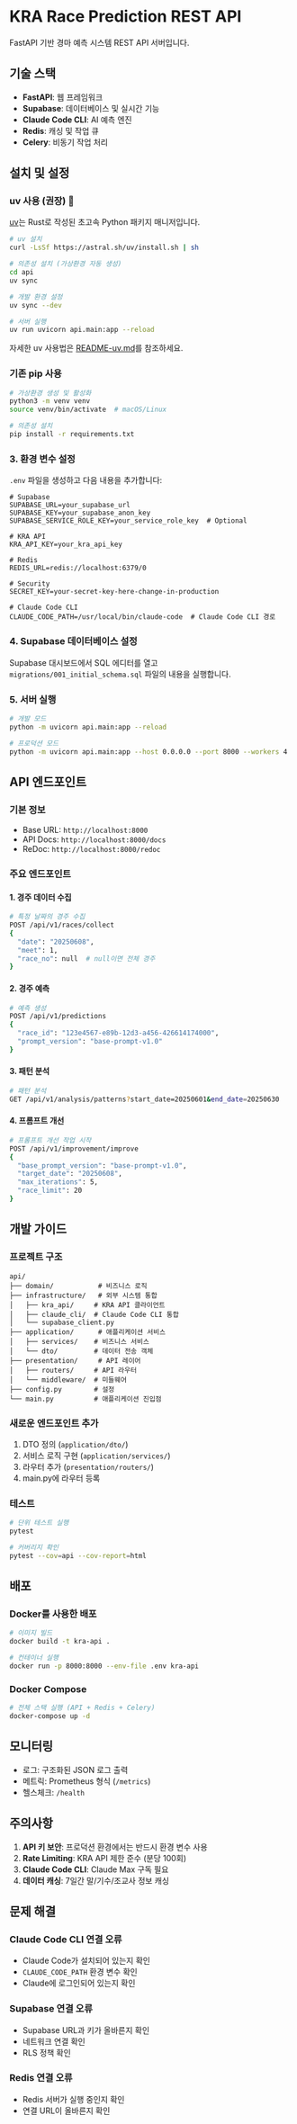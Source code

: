 # KRA Race Prediction REST API

FastAPI 기반 경마 예측 시스템 REST API 서버입니다.

## 기술 스택

- **FastAPI**: 웹 프레임워크
- **Supabase**: 데이터베이스 및 실시간 기능
- **Claude Code CLI**: AI 예측 엔진
- **Redis**: 캐싱 및 작업 큐
- **Celery**: 비동기 작업 처리

## 설치 및 설정

### uv 사용 (권장) 🚀

[uv](https://github.com/astral-sh/uv)는 Rust로 작성된 초고속 Python 패키지 매니저입니다.

```bash
# uv 설치
curl -LsSf https://astral.sh/uv/install.sh | sh

# 의존성 설치 (가상환경 자동 생성)
cd api
uv sync

# 개발 환경 설정
uv sync --dev

# 서버 실행
uv run uvicorn api.main:app --reload
```

자세한 uv 사용법은 [README-uv.md](./README-uv.md)를 참조하세요.

### 기존 pip 사용

```bash
# 가상환경 생성 및 활성화
python3 -m venv venv
source venv/bin/activate  # macOS/Linux

# 의존성 설치
pip install -r requirements.txt
```

### 3. 환경 변수 설정

`.env` 파일을 생성하고 다음 내용을 추가합니다:

```env
# Supabase
SUPABASE_URL=your_supabase_url
SUPABASE_KEY=your_supabase_anon_key
SUPABASE_SERVICE_ROLE_KEY=your_service_role_key  # Optional

# KRA API
KRA_API_KEY=your_kra_api_key

# Redis
REDIS_URL=redis://localhost:6379/0

# Security
SECRET_KEY=your-secret-key-here-change-in-production

# Claude Code CLI
CLAUDE_CODE_PATH=/usr/local/bin/claude-code  # Claude Code CLI 경로
```

### 4. Supabase 데이터베이스 설정

Supabase 대시보드에서 SQL 에디터를 열고 `migrations/001_initial_schema.sql` 파일의 내용을 실행합니다.

### 5. 서버 실행

```bash
# 개발 모드
python -m uvicorn api.main:app --reload

# 프로덕션 모드
python -m uvicorn api.main:app --host 0.0.0.0 --port 8000 --workers 4
```

## API 엔드포인트

### 기본 정보

- Base URL: `http://localhost:8000`
- API Docs: `http://localhost:8000/docs`
- ReDoc: `http://localhost:8000/redoc`

### 주요 엔드포인트

#### 1. 경주 데이터 수집

```bash
# 특정 날짜의 경주 수집
POST /api/v1/races/collect
{
  "date": "20250608",
  "meet": 1,
  "race_no": null  # null이면 전체 경주
}
```

#### 2. 경주 예측

```bash
# 예측 생성
POST /api/v1/predictions
{
  "race_id": "123e4567-e89b-12d3-a456-426614174000",
  "prompt_version": "base-prompt-v1.0"
}
```

#### 3. 패턴 분석

```bash
# 패턴 분석
GET /api/v1/analysis/patterns?start_date=20250601&end_date=20250630
```

#### 4. 프롬프트 개선

```bash
# 프롬프트 개선 작업 시작
POST /api/v1/improvement/improve
{
  "base_prompt_version": "base-prompt-v1.0",
  "target_date": "20250608",
  "max_iterations": 5,
  "race_limit": 20
}
```

## 개발 가이드

### 프로젝트 구조

```
api/
├── domain/           # 비즈니스 로직
├── infrastructure/   # 외부 시스템 통합
│   ├── kra_api/     # KRA API 클라이언트
│   ├── claude_cli/  # Claude Code CLI 통합
│   └── supabase_client.py
├── application/      # 애플리케이션 서비스
│   ├── services/    # 비즈니스 서비스
│   └── dto/         # 데이터 전송 객체
├── presentation/     # API 레이어
│   ├── routers/     # API 라우터
│   └── middleware/  # 미들웨어
├── config.py        # 설정
└── main.py          # 애플리케이션 진입점
```

### 새로운 엔드포인트 추가

1. DTO 정의 (`application/dto/`)
2. 서비스 로직 구현 (`application/services/`)
3. 라우터 추가 (`presentation/routers/`)
4. main.py에 라우터 등록

### 테스트

```bash
# 단위 테스트 실행
pytest

# 커버리지 확인
pytest --cov=api --cov-report=html
```

## 배포

### Docker를 사용한 배포

```bash
# 이미지 빌드
docker build -t kra-api .

# 컨테이너 실행
docker run -p 8000:8000 --env-file .env kra-api
```

### Docker Compose

```bash
# 전체 스택 실행 (API + Redis + Celery)
docker-compose up -d
```

## 모니터링

- 로그: 구조화된 JSON 로그 출력
- 메트릭: Prometheus 형식 (`/metrics`)
- 헬스체크: `/health`

## 주의사항

1. **API 키 보안**: 프로덕션 환경에서는 반드시 환경 변수 사용
2. **Rate Limiting**: KRA API 제한 준수 (분당 100회)
3. **Claude Code CLI**: Claude Max 구독 필요
4. **데이터 캐싱**: 7일간 말/기수/조교사 정보 캐싱

## 문제 해결

### Claude Code CLI 연결 오류
- Claude Code가 설치되어 있는지 확인
- `CLAUDE_CODE_PATH` 환경 변수 확인
- Claude에 로그인되어 있는지 확인

### Supabase 연결 오류
- Supabase URL과 키가 올바른지 확인
- 네트워크 연결 확인
- RLS 정책 확인

### Redis 연결 오류
- Redis 서버가 실행 중인지 확인
- 연결 URL이 올바른지 확인